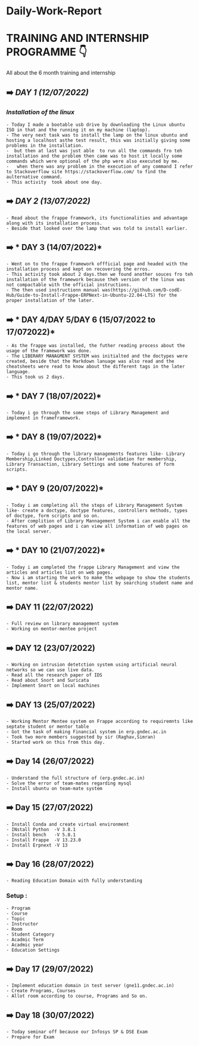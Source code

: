 # Daily-Work-Report

# TRAINING AND INTERNSHIP PROGRAMME :point_down:
All about the 6 month training and internship

 ## :arrow_right: *DAY 1 (12/07/2022)*
### *Installation of the linux*

```
- Today I made a bootable usb drive by downloading the Linux ubuntu  ISO in that and the running it on my machine (laptop).
- The very next task was to install the lamp on the linux ubuntu and hosting a localhost asthe test result, this was initially giving some problems in the installation.
-  but then at last was just able  to run all the commands fro teh installation and the problem then came was to host it locally some commands which were optional of the php were also executed by me.
-   when there was any problem in the execution of any command I refer to Stackoverflow site https://stackoverflow.com/ to find the  aulternative command.
- This activity  took about one day.
```

## :arrow_right: *DAY 2 (13/07/2022)*

```
- Read about the frappe framework, its functionalities and advantage along with its installation process.
- Beside that looked over the lamp that was told to install earlier.
```

## :arrow_right: * DAY 3 (14/07/2022)*

```
- Went on to the frappe framework offficial page and headed with the  installation process and kept on recovering the erros. 
- This activity took about 2 days.then we found another souces fro teh installation of the framework because theh version of the linux was not compactable with the official instructions. 
- The then used instructionn manual was(https://github.com/D-codE-Hub/Guide-to-Install-Frappe-ERPNext-in-Ubuntu-22.04-LTS) for the proper installation of the later.
```

##  :arrow_right: * DAY 4/DAY 5/DAY 6 (15/07/2022 to 17/072022)*

```
- As the frappe was installed, the futher reading process about the usage of the framework was done. 
- The LIBERARY MANAGMENT SYSTEM was initialted and the doctypes were created, beside that the Markdown lanuage was also read and the cheatsheets were read to know about the different tags in the later language. 
- This took us 2 days.
```

##  :arrow_right: * DAY 7 (18/07/2022)*

```
- Today i go through the some steps of Library Management and implement in frameframework.
```

##  :arrow_right: * DAY 8 (19/07/2022)*

```
- Today i go through the library managements features like- Library Membership,Linked Doctypes,Controller validation for membership, Library Transaction, Library Settings and some features of form scripts.  
```

##  :arrow_right: * DAY 9 (20/07/2022)*

```
- Today i am completing all the steps of Library Management System like- create a doctype, doctype features, controllers methods, types of doctype, form scripts and so on.
- After complition of Library Mannagement System i can enable all the features of web pages and i can view all information of web pages on the local server.
```

##  :arrow_right: * DAY 10 (21/07/2022)*

```
- Today i am completed the frappe Library Management and view the articles and articles list on web pages.
- Now i am starting the work to make the webpage to show the students list, mentor list & students mentor list by searching student name and mentor name. 
```

## :arrow_right: DAY 11 (22/07/2022)

```
- Full review on library management system
- Working on mentor-mentee project
```

## :arrow_right: DAY 12 (23/07/2022)

```
- Working on intrusion detetction system using artificial neural networks so we can use live data.
- Read all the research paper of IDS
- Read about Snort and Suricata
- Implement Snort on local machines
```

## :arrow_right: DAY 13 (25/07/2022)

```
- Working Mentor Mentee system on Frappe according to requiremnts like septate student or mentor table
- Got the task of making Financial system in erp.gndec.ac.in
- Took two more members suggested by sir (Raghav,Simran)
- Started work on this from this day.
```

## :arrow_right: Day 14 (26/07/2022)

```
- Understand the full structure of (erp.gndec.ac.in)
- Solve the error of team-mates regarding mysql
- Install ubuntu on team-mate system
```

## :arrow_right: Day 15 (27/07/2022)

```
- Install Conda and create virtual environment
- INstall Python  -V 3.8.1
- Install bench   -V 5.8.1
- Install Frappe  -V 13.23.0
- Install Erpnext -V 13
```

## :arrow_right: Day 16 (28/07/2022)

```
- Reading Education Domain with fully understanding
```
### Setup :

```
- Program
- Course
- Topic
- Instructor
- Room
- Student Category
- Acadmic Term
- Acadmic year
- Education Settings
```

## :arrow_right: Day 17 (29/07/2022)

```
- Implement education domain in test server (gne11.gndec.ac.in)
- Create Programs, Courses
- Allot room according to course, Programs and So on.
```

## :arrow_right: Day 18 (30/07/2022)

```
- Today seminar off because our Infosys SP & DSE Exam
- Prepare for Exam
```
